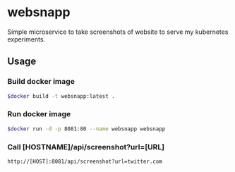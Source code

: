 # websnapp
Simple microservice to take screenshots of website to serve my kubernetes experiments.

## Usage

### Build docker image
```bash
$docker build -t websnapp:latest .
```

### Run docker image
```bash
$docker run -d -p 8081:80 --name websnapp websnapp
```

### Call [HOSTNAME]/api/screenshot?url=[URL]
```bash
http://[HOST]:8081/api/screenshot?url=twitter.com
```
